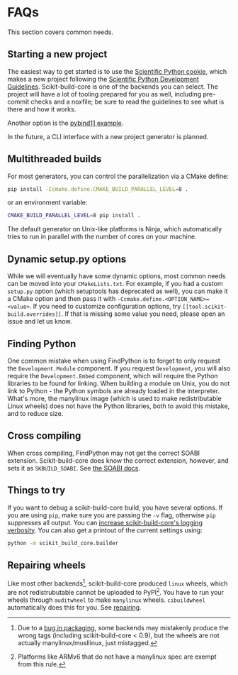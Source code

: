 # FAQs

This section covers common needs.

## Starting a new project

The easiest way to get started is to use the [Scientific Python cookie][], which
makes a new project following the [Scientific Python Development Guidelines][]. Scikit-build-core
is one of the backends you can select. The project will have a lot of tooling prepared
for you as well, including pre-commit checks and a noxfile; be sure to read the guidelines
to see what is there and how it works.

Another option is the [pybind11 example][].

In the future, a CLI interface with a new project generator is planned.

## Multithreaded builds

For most generators, you can control the parallelization via a CMake define:

```bash
pip install -Ccmake.define.CMAKE_BUILD_PARALLEL_LEVEL=8 .
```

or an environment variable:

```bash
CMAKE_BUILD_PARALLEL_LEVEL=8 pip install .
```

The default generator on Unix-like platforms is Ninja, which automatically tries
to run in parallel with the number of cores on your machine.

## Dynamic setup.py options

While we will eventually have some dynamic options, most common needs can be
moved into your `CMakeLists.txt`. For example, if you had a custom `setup.py`
option (which setuptools has deprecated as well), you can make it a CMake option
and then pass it with `-Ccmake.define.<OPTION_NAME>=<value>`. If you need to
customize configuration options, try `[[tool.scikit-build.overrides]]`. If that
is missing some value you need, please open an issue and let us know.

## Finding Python

One common mistake when using FindPython is to forget to only request the
`Development.Module` component. If you request `Development`, you will also
require the `Development.Embed` component, which will require the Python
libraries to be found for linking. When building a module on Unix, you do not
link to Python - the Python symbols are already loaded in the interpreter.
What's more, the manylinux image (which is used to make redistributable Linux
wheels) does not have the Python libraries, both to avoid this mistake, and to
reduce size.

## Cross compiling

When cross compiling, FindPython may not get the correct SOABI extension.
Scikit-build-core does know the correct extension, however, and sets it as
`SKBUILD_SOABI`. See [the SOABI docs](#soabi).

## Things to try

If you want to debug a scikit-build-core build, you have several options. If you
are using `pip`, make sure you are passing the `-v` flag, otherwise `pip`
suppresses all output. You can
[increase scikit-build-core's logging verbosity](#verbosity). You can also get a
printout of the current settings using:

```bash
python -m scikit_build_core.builder
```

## Repairing wheels

Like most other backends[^1], scikit-build-core produced `linux` wheels, which
are not redistrubutable cannot be uploaded to PyPI[^2]. You have to run your
wheels through `auditwheel` to make `manylinux` wheels. `cibuildwheel`
automatically does this for you. See [repairing](#repairing-wheels).

[^1]:
    Due to a [bug in packaging](https://github.com/pypa/packaging/issues/160),
    some backends may mistakenly produce the wrong tags (including
    scikit-build-core < 0.9), but the wheels are not actually
    manylinux/musllinux, just mistagged.

[^2]:
    Platforms like ARMv6 that do not have a manylinux spec are exempt from this
    rule.

<!-- prettier-ignore-start -->

[scientific python cookie]: https://github.com/scientific-python/cookie
[scientific python development guidelines]: https://learn.scientific-python.org/development
[pybind11 example]: https://github.com/pybind/scikit_build_example

<!-- prettier-ignore-end -->
